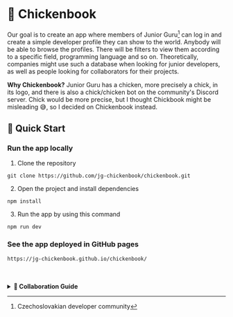 # 🐤 Chickenbook

Our goal is to create an app where members of Junior Guru[^1] can log in and create a simple developer profile they can show to the world. Anybody will be able to browse the profiles. There will be filters to view them according to a specific field, programming language and so on. Theoretically, companies might use such a database when looking for junior developers, as well as people looking for collaborators for their projects.

**Why Chickenbook?** Junior Guru has a chicken, more precisely a chick, in its logo, and there is also a chick/chicken bot on the community's Discord server. Chick would be more precise, but I thought Chickbook might be misleading 😅, so I decided on Chickenbook instead.

[^1]: Czechoslovakian developer community

## 🏁 Quick Start

### Run the app locally

1. Clone the repository
```
git clone https://github.com/jg-chickenbook/chickenbook.git
```
2. Open the project and install dependencies
```
npm install
```
3. Run the app by using this command
```
npm run dev
```

### See the app deployed in GitHub pages
```
https://jg-chickenbook.github.io/chickenbook/
```

</br>
</br>
<details close><summary><b>🤝 Collaboration Guide</b></summary>
</br>
</br>

`ISSUE` ➡️ `BRANCH` ➡️ `COMMITS` & `PUSHES` ➡️ `PULL REQUEST` ➡️ `CODE REVIEW` ➡️ `MERGE into DEV`

### 🔥 Issue
- Always use corresponding labels for an issue `feature`, `bug`, `documentation`,  `refactoring`, `help wanted`
- You can use an issue template for a feature or bug but feel free to use a blank issue as well. The issue description should describe a given feature/problem/bug/task.

### 🌿 Branch
Each branch should be created from an issue and issues should ideally mirror tasks on MS Teams.

| Branch Category (label)      | Meaning       |
| -----------: | ------------- |
| `main`          | for deployment        |
| `dev`           | for putting the code together before deployment |
| `gh-pages`      | for deployment to GitHub pages |
| `feature`       | for adding a feature  |
| `bug`           | for defining and fixing a bug  |
| `hotfix`        | for quickly fixing critical issues, usually with a temporary solution  |
| `refactoring`   | for restructuring and improving project/code |
| `test`          | for experimenting something which is not an issue |
| `docs`          | for documntation updates |

The name of the branch should has the following format:

`<branch-category>/<issue-number>-<issue-name>`
```
EXAMPLE: feature/30-profile-screen
feature = branch category
30 = number of issue 
the rest = the branch title
```

### ➕ Commits
- Commit small changes separately. More commits are better than few. 
- Each commit should be one logical unit. For example, you shouldn't add a small icon component and update documentation in one single commit.
- Always write commit in the following format: `<ver-in-infinitive> <something>`, for example: `Create function for fetching user data`

### 🙏 Pull requests

Pull requests should target the `dev` branch (set `base: dev` and `compare: <your-branch>`). Any change that is going to be merged should be checked by at least one other developer. Therefore **add others as reviewers in your pull request** so they get a notification that you need them to check it out. **Branch shouldn't be merged without a code review and/or some feedback written in the pull request**. Comments or at least reactions are required in PRs and **all the PR related communication should happen within the given PR** or be at least noticed/mentioned including its outcome.

Each pull requests should contain at least basic information about the changes. You can use this simple template:

```
- A reference to a related issue in your repository.
- A description of the changes proposed in the pull request.
  - What's new?
  - What has been modified?
  - What has been deleted?
```

### 💬 Communication
- **An answer to a comment is always required.** An emoji reactions can be used in some cases, such as 👍 or 👎 in the case of yes or no questions.
- **Any code that is part of the task should be well-committed and appropriately documented.**

### 🧱 Folder Structure

| Folder        | Purpose                                         |
| --:           | :--                                             |
| `assets`      | Contains all images, css files, font files, etc.|
| `data`        | For storing our data assets such as JSON files, can also store global constant variables |
| `components`  | For placing any layout based components, like a sidebar, navbar, container, etc. |
| `hooks`       | Contains every single custom hook               |
| `pages`       | Contains one folder for each page in your application, and each page folder contains folders and files that are only ever used in the given page |            |
| `utils`       | Storing all utility functions such as formatters |

### ⚙️ Recommended VS Code Extensions
- [Better Comments](https://marketplace.visualstudio.com/items?itemName=aaron-bond.better-comments)
- [GitLens](https://marketplace.visualstudio.com/items?itemName=eamodio.gitlens)
- [ESLint](https://marketplace.visualstudio.com/items?itemName=dbaeumer.vscode-eslint)
- [colorize](https://marketplace.visualstudio.com/items?itemName=kamikillerto.vscode-colorize)

</details>